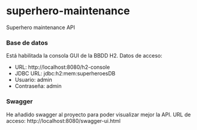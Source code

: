 # superhero-maintenance
Superhero maintenance API

### Base de datos
Está habilitada la consola GUI de la BBDD H2. Datos de acceso: 
* URL: http://localhost:8080/h2-console
* JDBC URL: jdbc:h2:mem:superheroesDB
* Usuario: admin
* Contraseña: admin

### Swagger
He añadido swagger al proyecto para poder visualizar mejor la API. URL de acceso:
http://localhost:8080/swagger-ui.html
